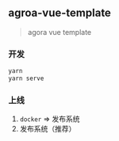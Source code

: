 ## agroa-vue-template
> agora vue template

### 开发
```bash
yarn 
yarn serve
```

### 上线
1. `docker` => 发布系统
2. 发布系统（推荐）

